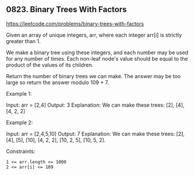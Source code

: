 ## 0823. Binary Trees With Factors

https://leetcode.com/problems/binary-trees-with-factors

Given an array of unique integers, arr, where each integer arr[i] is strictly greater than 1.

We make a binary tree using these integers, and each number may be used for any number of times. Each non-leaf node's value should be equal to the product of the values of its children.

Return the number of binary trees we can make. The answer may be too large so return the answer modulo 109 + 7.

Example 1:

Input: arr = [2,4]
Output: 3
Explanation: We can make these trees: [2], [4], [4, 2, 2]

Example 2:

Input: arr = [2,4,5,10]
Output: 7
Explanation: We can make these trees: [2], [4], [5], [10], [4, 2, 2], [10, 2, 5], [10, 5, 2].

Constraints:

    1 <= arr.length <= 1000
    2 <= arr[i] <= 109
